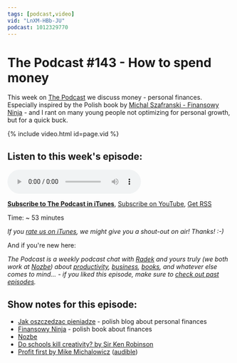 ```yaml
---
tags: [podcast,video]
vid: "LnXM-HBb-JU"
podcast: 1012329770
---
```


# The Podcast #143 - How to spend money

This week on [The Podcast][p] we discuss money - personal finances. Especially inspired by the Polish book by [Michal Szafranski - Finansowy Ninja](http://fin.ninja) - and I rant on many young people not optimizing for personal growth, but for a quick buck.

{% include video.html id=page.vid %}

<!--More-->

## Listen to this week's episode:

<audio controls>
<source src="https://files.nozbe.com/podcast/143.mp3" type="audio/mpeg">
</audio>

**[Subscribe to The Podcast in iTunes][i]**, [Subscribe on YouTube][y], [Get RSS][rss]

Time: ~ 53 minutes

*If you [rate us on iTunes][i], we might give you a shout-out on air! Thanks! :-)*

And if you're new here:

*The Podcast is a weekly podcast chat with [Radek][r] and yours truly (we both work at [Nozbe][n]) about [productivity](/productivity), [business](/business), [books](/books), and whatever else comes to mind… - if you liked this episode, make sure to [check out past episodes](/podcast).*

## Show notes for this episode:

  * [Jak oszczedzac pieniadze](https://jakoszczedzacpieniadze.pl/) \- polish blog about personal finances
  * [Finansowy Ninja](https://finansowyninja.pl/) \- polish book about finances
  * [Nozbe](https://nozbe.com/)
  * [Do schools kill creativity? by Sir Ken Robinson](https://www.youtube.com/watch?v=iG9CE55wbtY)
  * [Profit first by Mike Michalowicz](https://www.amazon.com/Profit-First-Transform-Cash-Eating-Money-Making/dp/073521414X/) ([audible](https://www.audible.com/pd/Business/Profit-First-Audiobook/B06X15WX5B))

[y]: https://michael.gratis/thepodcastyt
[rss]: https://thepodcast.fm/episodes?format=RSS
[e]: /podcast-143

[p]: /podcast
[n]: https://nozbe.com/?a=mike
[r]: https://michael.gratis/radex
[i]: https://michael.gratis/thepodcast
[o]: https://michael.gratis/ipadonly

